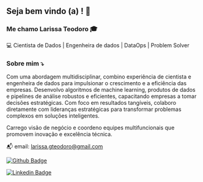 ## Seja bem vindo (a) ! 👋


### Me chamo Larissa Teodoro 🎓
:computer: Cientista de Dados | Engenheira de dados | DataOps | Problem Solver



### Sobre mim ⤵️
Com uma abordagem multidisciplinar, combino experiência de cientista e engenheira de dados para impulsionar o crescimento e a eficiência das empresas. 
Desenvolvo algoritmos de machine learning, produtos de dados e pipelines de análise robustos e eficientes, capacitando empresas a tomar decisões estratégicas. Com foco em resultados tangíveis, colaboro diretamente com lideranças estratégicas para transformar problemas complexos em soluções inteligentes.

Carrego visão de negócio e coordeno equipes multifuncionais que promovem inovação e excelência técnica. 


 
📬 email: larissa.gteodoro@gmail.com

[![Github Badge](https://img.shields.io/badge/-Github-000?style=flat-square&logo=Github&logoColor=white&link=https://github.com/lariguim)](LINK_GIT)

[![Linkedin Badge](https://img.shields.io/badge/-LinkedIn-blue?style=flat-square&logo=Linkedin&logoColor=white&link=https://www.linkedin.com/in/larissateodoro1/)](LINK_LINKEDIN)


 


